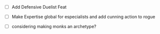 - [ ] Add Defensive Duelist Feat
- [ ] Make Expertise global for especialists and add cunning action to rogue


- [ ] considering making monks an archetype?